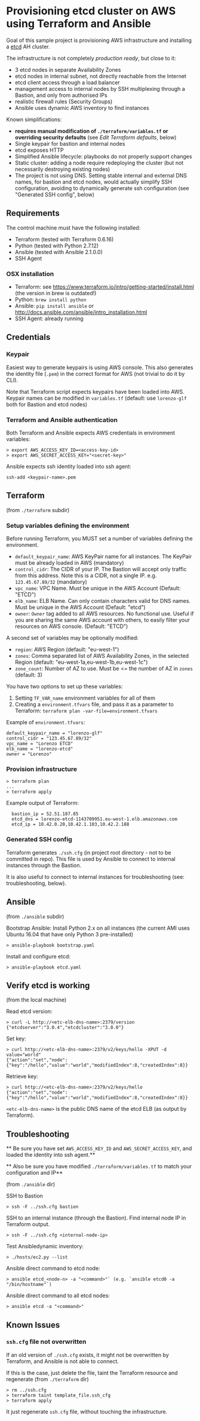 # Provisioning etcd cluster on AWS using Terraform and Ansible

Goal of this sample project is provisioning AWS infrastructure and installing a [etcd](https://coreos.com/etcd/) AH cluster.

The infrastructure is not completely *production ready*, but close to it:

- 3 etcd nodes in separate Availability Zones
- etcd nodes in internal subnet, not directly reachable from the Internet
- etcd client access through a load balancer
- management access to internal nodes by SSH multiplexing through a Bastion, and only from authorised IPs
- realistic firewall rules (Security Groups)
- Ansible uses dynamic AWS inventory to find instances

Known simplifications:

- **requires manual modification of `./terraform/variables.tf` or overriding security defaults** (see *Edit Terraform defaults*, below)
- Single keypair for bastion and internal nodes
- etcd exposes HTTP
- Simplified Ansible lifecycle: playbooks do not properly support changes
- Static cluster: adding a node require redeploying the cluster (but not necessarily destroying existing nodes)
- The project is not using DNS. Setting stable internal and external DNS names, for bastion and etcd nodes, would actually simplify SSH configuration, avoiding to dynamically generate ssh configuration (see "Generated SSH config", below)

## Requirements

The control machine must have the following installed:

- Terraform (tested with Terraform 0.6.16)
- Python (tested with Python 2.7.12)
- Ansible (tested with Ansible 2.1.0.0)
- SSH Agent

### OSX installation

- Terraform: see https://www.terraform.io/intro/getting-started/install.html (the version in brew is outdated!)
- Python: `brew install python`
- Ansible: `pip install ansible` or http://docs.ansible.com/ansible/intro_installation.html
- SSH Agent: already running



## Credentials

### Keypair

Easiest way to generate keypairs is using AWS console. This also generates the identity file (`.pem`) in the correct format for AWS (not trivial to do it by CLI).

Note that Terraform script expects keypairs have been loaded into AWS.
Keypair names can be modified in `variables.tf` (default: use `lorenzo-glf` both for Bastion and etcd nodes)

### Terraform and Ansible authentication

Both Terraform and Ansible expects AWS credentials in environment variables:
```
> export AWS_ACCESS_KEY_ID=<access-key-id>
> export AWS_SECRET_ACCESS_KEY="<secret-key>"
```

Ansible expects ssh identity loaded into ssh agent:
```
ssh-add <keypair-name>.pem
```

## Terraform

(from `./terraform` subdir)

### Setup variables defining the environment

Before running Terraform, you MUST set a number of variables defining the environment.

- `default_keypair_name`: AWS KeyPair name for all instances. The KeyPair must be already loaded in AWS (mandatory)
- `control_cidr`: The CIDR of your IP. The Bastion will accept only traffic from this address. Note this is a CIDR, not a single IP. e.g. `123.45.67.89/32` (mandatory)
- `vpc_name`: VPC Name. Must be unique in the AWS Account (Default: "ETCD")
- `elb_name`: ELB Name. Can only contain characters valid for DNS names. Must be unique in the AWS Account (Default: "etcd")
- `owner`: `Owner` tag added to all AWS resources. No functional use. Useful if you are sharing the same AWS account with others, to easily filter your resources on AWS console. (Default: "ETCD")

A second set of variables may be optionally modified:
- `region`: AWS Region (default: "eu-west-1")
- `zones`: Comma separated list of AWS Availability Zones, in the selected Region (default: "eu-west-1a,eu-west-1b,eu-west-1c")
- `zone_count`: Number of AZ to use. Must be <= the number of AZ in `zones` (default: 3)


You have two options to set up these variables:

1. Setting `TF_VAR_name` environment variables for all of them
2. Creating a `environment.tfvars` file, and pass it as a parameter to Terraform: `terraform plan -var-file=environment.tfvars`  

Example of `environment.tfvars`:
```
default_keypair_name = "lorenzo-glf"
control_cidr = "123.45.67.89/32"
vpc_name = "Lorenzo ETCD"
elb_name = "lorenzo-etcd"
owner = "Lorenzo"
```

### Provision infrastructure

```
> terraform plan
...
> terraform apply
```

Example output of Terraform:
```
  bastion_ip = 52.51.187.85
  etcd_dns = lorenzo-etcd-1143709951.eu-west-1.elb.amazonaws.com
  etcd_ip = 10.42.0.20,10.42.1.103,10.42.2.188
```

### Generated SSH config

Terraform generates `./ssh.cfg` (in project root directory - not to be committed in repo).
This file is used by Ansible to connect to internal instances through the Bastion.

It is also useful to connect to internal instances for troubleshooting (see: troubleshooting, below).


## Ansible

(from `./ansible` subdir)

Bootstrap Ansible: Install Python 2.x on all instances (the current AMI uses Ubuntu 16.04 that have only Python 3 pre-installed)

```
> ansible-playbook bootstrap.yaml
```

Install and configure etcd:
```
> ansible-playbook etcd.yaml
```

## Verify etcd is working

(from the local machine)

Read etcd version:
```
> curl -L http://<etc-elb-dns-name>:2379/version
{"etcdserver":"3.0.4","etcdcluster":"3.0.0"}
```

Set key:
```
> curl http://<etc-elb-dns-name>:2379/v2/keys/hello -XPUT -d value="world"
{"action":"set","node":{"key":"/hello","value":"world","modifiedIndex":8,"createdIndex":8}}
```

Retrieve key:
```
> curl http://<etc-elb-dns-name>:2379/v2/keys/hello
{"action":"set","node":{"key":"/hello","value":"world","modifiedIndex":8,"createdIndex":8}}
```

`<etc-elb-dns-name>` is the public DNS name of the etcd ELB (as output by Terraform).

## Troubleshooting

** Be sure you have set `AWS_ACCESS_KEY_ID` and `AWS_SECRET_ACCESS_KEY`, and loaded the identity into ssh agent.**

** Also be sure you have modified `./terraform/variables.tf` to match your configuration and IP**

(from `./ansible` dir)

SSH to Bastion
```
> ssh -F ../ssh.cfg bastion
```

SSH to an internal instance (through the Bastion). Find internal node IP in Terraform output.
```
> ssh -F ../ssh.cfg <internal-node-ip>
```


Test Ansibledynamic inventory:
```
> ./hosts/ec2.py --list
```

Ansible direct command to etcd node:
```
> ansible etcd_<node-n> -a "<command>"` (e.g. `ansible etcd0 -a "/bin/hostname"`)
```

Ansible direct command to all etcd nodes:
```
> ansible etcd -a "<command>"
```

## Known Issues

### `ssh.cfg` file not overwritten

If an old version of `./ssh.cfg` exists, it might not be overwritten by Terraform, and Ansible is not able to connect.

If this is the case, just delete the file, taint the Terraform resource and regenerate (from `./terraform` dir)
```
> rm ../ssh.cfg
> terraform taint template_file.ssh_cfg
> terraform apply
```

It just regenerate `ssh.cfg` file, without touching the infrastructure.
